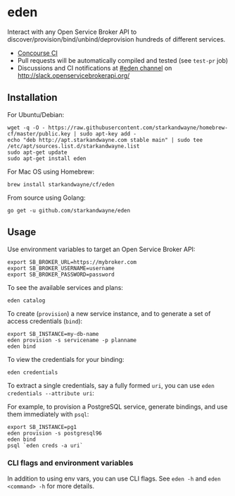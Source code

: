 # eden

Interact with any Open Service Broker API to discover/provision/bind/unbind/deprovision hundreds of different services.

* [Concourse CI](https://ci-ohio.starkandwayne.com/teams/cfcommunity/pipelines/eden)
* Pull requests will be automatically compiled and tested (see `test-pr` job)
* Discussions and CI notifications at [#eden channel](https://openservicebrokerapi.slack.com/messages/C6Y5A2N8Z/) on http://slack.openservicebrokerapi.org/

## Installation

For Ubuntu/Debian:

```shell
wget -q -O - https://raw.githubusercontent.com/starkandwayne/homebrew-cf/master/public.key | sudo apt-key add -
echo "deb http://apt.starkandwayne.com stable main" | sudo tee /etc/apt/sources.list.d/starkandwayne.list
sudo apt-get update
sudo apt-get install eden
```

For Mac OS using Homebrew:

```shell
brew install starkandwayne/cf/eden
```

From source using Golang:

```shell
go get -u github.com/starkandwayne/eden
```

## Usage

Use environment variables to target an Open Service Broker API:

```shell
export SB_BROKER_URL=https://mybroker.com
export SB_BROKER_USERNAME=username
export SB_BROKER_PASSWORD=password
```

To see the available services and plans:

```shell
eden catalog
```

To create (`provision`) a new service instance, and to generate a set of access credentials (`bind`):

```shell
export SB_INSTANCE=my-db-name
eden provision -s servicename -p planname
eden bind
```

To view the credentials for your binding:

```shell
eden credentials
```

To extract a single credentials, say a fully formed `uri`, you can use `eden credentials --attribute uri`:

For example, to provision a PostgreSQL service, generate bindings, and use them immediately with `psql`:

```shell
export SB_INSTANCE=pg1
eden provision -s postgresql96
eden bind
psql `eden creds -a uri`
```

### CLI flags and environment variables

In addition to using env vars, you can use CLI flags. See `eden -h` and `eden <command> -h` for more details.

